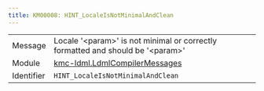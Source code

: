 ```yaml
---
title: KM00008: HINT_LocaleIsNotMinimalAndClean
---
```


|            |           |
|------------|---------- |
| Message    | Locale '&lt;param&gt;' is not minimal or correctly formatted and should be '&lt;param&gt;' |
| Module     | [kmc-ldml.LdmlCompilerMessages](kmc-ldml.ldmlcompilermessages) |
| Identifier | `HINT_LocaleIsNotMinimalAndClean` |


